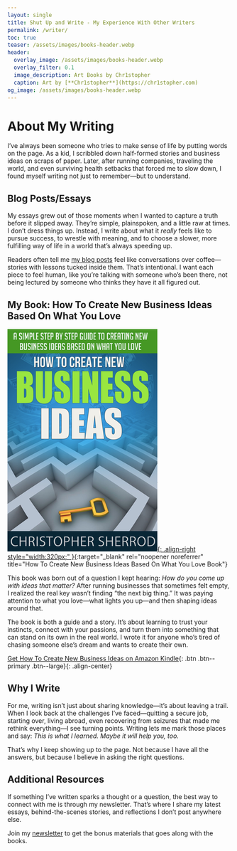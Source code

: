 ```yaml
---
layout: single
title: Shut Up and Write - My Experience With Other Writers
permalink: /writer/
toc: true
teaser: /assets/images/books-header.webp
header:
  overlay_image: /assets/images/books-header.webp
  overlay_filter: 0.1
  image_description: Art Books by Chr1stopher
  caption: Art by [**Chr1stopher**](https://chr1stopher.com)
og_image: /assets/images/books-header.webp
---
```

# About My Writing

I’ve always been someone who tries to make sense of life by putting words on the page. As a kid, I scribbled down half-formed stories and business ideas on scraps of paper. Later, after running companies, traveling the world, and even surviving health setbacks that forced me to slow down, I found myself writing not just to remember—but to understand.
## Blog Posts/Essays

My essays grew out of those moments when I wanted to capture a truth before it slipped away. They’re simple, plainspoken, and a little raw at times. I don’t dress things up. Instead, I write about what it _really_ feels like to pursue success, to wrestle with meaning, and to choose a slower, more fulfilling way of life in a world that’s always speeding up.

Readers often tell me [my blog posts](https://christophersherrod.com/blog/) feel like conversations over coffee—stories with lessons tucked inside them. That’s intentional. I want each piece to feel human, like you’re talking with someone who’s been there, not being lectured by someone who thinks they have it all figured out.

## My Book: How To Create New Business Ideas Based On What You Love

[![How To Create New Business Ideas Based On What You Love Book](/assets/images/books/How-To-Create-New-Business-Ideas.webp){: .align-right style="width:320px;" }](https://amzn.to/3oZlRrW){:target="_blank" rel="noopener noreferrer" title="How To Create New Business Ideas Based On What You Love Book"}

This book was born out of a question I kept hearing: _How do you come up with ideas that matter?_ After running businesses that sometimes felt empty, I realized the real key wasn’t finding “the next big thing.” It was paying attention to what you love—what lights you up—and then shaping ideas around that.

The book is both a guide and a story. It’s about learning to trust your instincts, connect with your passions, and turn them into something that can stand on its own in the real world. I wrote it for anyone who’s tired of chasing someone else’s dream and wants to create their own.

[Get How To Create New Business Ideas on Amazon Kindle](https://amzn.to/3oZlRrW){: .btn .btn--primary .btn--large}{: .align-center}

## Why I Write

For me, writing isn’t just about sharing knowledge—it’s about leaving a trail. When I look back at the challenges I’ve faced—quitting a secure job, starting over, living abroad, even recovering from seizures that made me rethink everything—I see turning points. Writing lets me mark those places and say: _This is what I learned. Maybe it will help you, too._

That’s why I keep showing up to the page. Not because I have all the answers, but because I believe in asking the right questions.
## Additional Resources

If something I’ve written sparks a thought or a question, the best way to connect with me is through my newsletter. That’s where I share my latest essays, behind-the-scenes stories, and reflections I don’t post anywhere else.

Join my [newsletter](/newsletter/) to get the bonus materials that goes along with the books.
